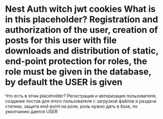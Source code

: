 Nest Auth witch jwt cookies
What is in this placeholder? Registration and authorization of the user, creation of posts for this user with file downloads and distribution of static, end-point protection for roles, the role must be given in the database, by default the USER is given
===
Что есть в этом placeholder? Регистрация и авторизация пользователя, создание постов для этого пользователя с загрузкой файлов и раздача статики, защита end-point на роли, роль нужно дать в базе, по умолчанию дается USER